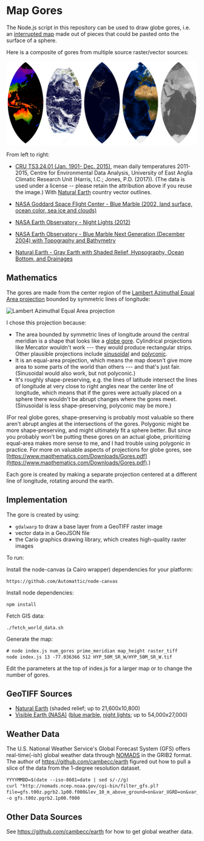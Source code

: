 Map Gores
=========

The Node.js script in this repository can be used to draw globe gores, i.e. an [interrupted map](http://www.progonos.com/furuti/MapProj/Normal/ProjInt/projInt.html) made out of pieces that could be pasted onto the surface of a sphere.

Here is a composite of gores from multiple source raster/vector sources:

![Map Gores](output/combined_1600.png)

From left to right:

* [CRU TS3.24.01 (Jan. 1901- Dec. 2015)](http://catalogue.ceda.ac.uk/uuid/3df7562727314bab963282e6a0284f24), mean daily temperatures 2011-2015, Centre for Environmental Data Analysis, University of East Anglia Climatic Research Unit (Harris, I.C.; Jones, P.D. (2017)). (The data is used under a license -- please retain the attribution above if you reuse the image.) With [Natural Earth](http://www.naturalearthdata.com/downloads/) country vector outlines.

* [NASA Goddard Space Flight Center - Blue Marble (2002, land surface, ocean color, sea ice and clouds)](http://visibleearth.nasa.gov/view.php?id=57735)
	
* [NASA Earth Observatory - Night Lights (2012)](http://visibleearth.nasa.gov/view.php?id=79765)

* [NASA Earth Observatory - Blue Marble Next Generation (December 2004) with Topography and Bathymetry](http://visibleearth.nasa.gov/view.php?id=73909)

* [Natural Earth - Gray Earth with Shaded Relief, Hypsography, Ocean Bottom, and Drainages](http://www.naturalearthdata.com/downloads/10m-raster-data/10m-gray-earth/)

Mathematics
-----------

The gores are made from the center region of the [Lambert Azimuthal Equal Area projection](https://en.wikipedia.org/wiki/Lambert_azimuthal_equal-area_projection) bounded by symmetric lines of longitude:

![Lambert Azimuthal Equal Area projection](https://upload.wikimedia.org/wikipedia/commons/thumb/2/2f/Lambert_azimuthal_equal-area_projection_SW.jpg/300px-Lambert_azimuthal_equal-area_projection_SW.jpg)

I chose this projection because:

* The area bounded by symmetric lines of longitude around the central meridian is a shape that looks like a [globe gore](https://en.wikipedia.org/wiki/Gore_%28segment%29). Cylindrical projections like Mercator wouldn't work --- they would produce rectangular strips. Other plausible projections include [sinusoidal](https://en.wikipedia.org/wiki/Sinusoidal_projection) and [polyconic](https://en.wikipedia.org/wiki/Polyconic_projection).
* It is an equal-area projection, which means the map doesn't give more area to some parts of the world than others --- and that's just fair. (Sinusoidal would also work, but not polyconic.)
* It's roughly shape-preserving, e.g. the lines of latitude intersect the lines of longitude at very close to right angles near the center line of longitude, which means that if the gores were actually placed on a sphere there wouldn't be abrupt changes where the gores meet. (Sinusoidal is less shape-preserving, polyconic may be more.)

(For real globe gores, shape-preserving is probably most valuable so there aren't abrupt angles at the intersections of the gores. Polygonic might be more shape-preserving, and might ultimately fit a sphere better. But since you probably won't be putting these gores on an actual globe, prioritizing equal-area makes more sense to me, and I had trouble using polygonic in practice. For more on valuable aspects of projections for globe gores, see [https://www.mapthematics.com/Downloads/Gores.pdf](https://www.mapthematics.com/Downloads/Gores.pdf).)

Each gore is created by making a separate projection centered at a different line of longitude, rotating around the earth.

Implementation
--------------

The gore is created by using:

* `gdalwarp` to draw a base layer from a GeoTIFF raster image
* vector data in a GeoJSON file
* the Cario graphics drawing library, which creates high-quality raster images

To run:

Install the node-canvas (a Cairo wrapper) dependencies for your platform:

	https://github.com/Automattic/node-canvas

Install node dependencies:

	npm install

Fetch GIS data:

	./fetch_world_data.sh

Generate the map:

	# node index.js num_gores prime_meridian map_height raster_tiff
	node index.js 13 -77.036366 512 HYP_50M_SR_W/HYP_50M_SR_W.tif

Edit the parameters at the top of index.js for a larger map or to change the number of gores.

GeoTIFF Sources
---------------

* [Natural Earth](http://www.naturalearthdata.com/downloads/) (shaded relief; up to 21,600x10,800)
* [Visible Earth (NASA)](http://visibleearth.nasa.gov/) ([blue marble](http://visibleearth.nasa.gov/view_cat.php?categoryID=1484), [night lights](http://visibleearth.nasa.gov/view.php?id=79765); up to 54,000x27,000)

Weather Data
------------

The U.S. National Weather Service's Global Forecast System (GFS) offers real-time(-ish) global weather data through [NOMADS](http://nomads.ncep.noaa.gov/) in the GRIB2 format. The author of https://github.com/cambecc/earth figured out how to pull a slice of the data from the 1-degree resolution dataset.

	YYYYMMDD=$(date --iso-8601=date | sed s/-//g)
	curl "http://nomads.ncep.noaa.gov/cgi-bin/filter_gfs.pl?file=gfs.t00z.pgrb2.1p00.f000&lev_10_m_above_ground=on&var_UGRD=on&var_VGRD=on&dir=%2Fgfs.${YYYYMMDD}00" -o gfs.t00z.pgrb2.1p00.f000


Other Data Sources
------------------

See https://github.com/cambecc/earth for how to get global weather data.
